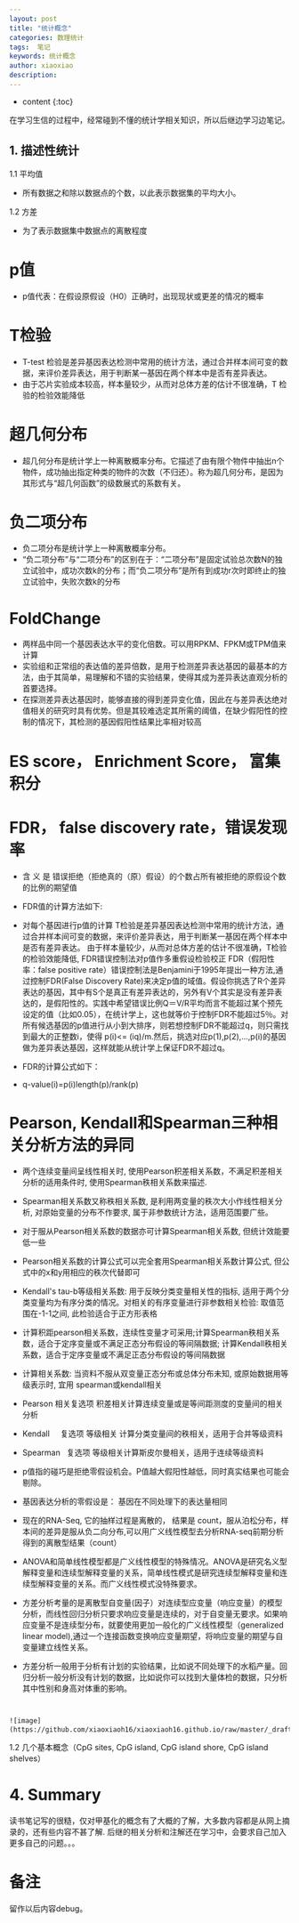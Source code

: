 ```yaml
---
layout: post
title: "统计概念"
categories: 数理统计
tags:  笔记 
keywords: 统计概念  
author: xiaoxiao
description: 
---
```


* content
{:toc}

在学习生信的过程中，经常碰到不懂的统计学相关知识，所以后继边学习边笔记。

## 1. 描述性统计

1.1 平均值

- 所有数据之和除以数据点的个数，以此表示数据集的平均大小。

1.2 方差

- 为了表示数据集中数据点的离散程度

# 



# p值
- p值代表：在假设原假设（H0）正确时，出现现状或更差的情况的概率


# T检验
- T-test 检验是差异基因表达检测中常用的统计方法，通过合并样本间可变的数据，来评价差异表达，用于判断某一基因在两个样本中是否有差异表达。 
- 由于芯片实验成本较高，样本量较少，从而对总体方差的估计不很准确，T 检验的检验效能降低


# 超几何分布
- 超几何分布是统计学上一种离散概率分布。它描述了由有限个物件中抽出n个物件，成功抽出指定种类的物件的次数（不归还）。称为超几何分布，是因为其形式与“超几何函数”的级数展式的系数有关。


# 负二项分布
- 负二项分布是统计学上一种离散概率分布。
- “负二项分布”与“二项分布”的区别在于：“二项分布”是固定试验总次数N的独立试验中，成功次数k的分布；而“负二项分布”是所有到成功r次时即终止的独立试验中，失败次数k的分布

# FoldChange

- 两样品中同一个基因表达水平的变化倍数。可以用RPKM、FPKM或TPM值来计算
- 实验组和正常组的表达值的差异倍数，是用于检测差异表达基因的最基本的方法，由于其简单，易理解和不错的实验结果，使得其成为差异表达直观分析的首要选择。
- 在探测差异表达基因时，能够直接的得到差异变化值，因此在与差异表达绝对值相关的研究时具有优势。但是其较难选定其所需的阈值，在缺少假阳性的控制的情况下，其检测的基因假阳性结果比率相对较高

# ES score， Enrichment Score， 富集积分

# FDR， false discovery rate，错误发现率
- 含 义 是 错误拒绝（拒绝真的（原）假设）的个数占所有被拒绝的原假设个数的比例的期望值
- FDR值的计算方法如下:
- 对每个基因进行p值的计算 T检验是差异基因表达检测中常用的统计方法，通过合并样本间可变的数据，来评价差异表达，用于判断某一基因在两个样本中是否有差异表达。 由于样本量较少，从而对总体方差的估计不很准确，T检验的检验效能降低, FDR错误控制法对p值作多重假设检验校正 FDR（假阳性率：false positive rate）错误控制法是Benjamini于1995年提出一种方法,通过控制FDR(False Discovery Rate)来决定p值的域值。假设你挑选了R个差异表达的基因，其中有S个是真正有差异表达的，另外有V个其实是没有差异表达的，是假阳性的。实践中希望错误比例Q＝V/R平均而言不能超过某个预先设定的值（比如0.05），在统计学上，这也就等价于控制FDR不能超过5％。对所有候选基因的p值进行从小到大排序，则若想控制FDR不能超过q，则只需找到最大的正整数i，使得 p(i)<= (iq)/m.然后，挑选对应p(1),p(2),…,p(i)的基因做为差异表达基因，这样就能从统计学上保证FDR不超过q。 

- FDR的计算公式如下：
- q-value(i)=p(i)length(p)/rank(p)

# Pearson, Kendall和Spearman三种相关分析方法的异同
- 两个连续变量间呈线性相关时, 使用Pearson积差相关系数，不满足积差相关分析的适用条件时, 使用Spearman秩相关系数来描述.
- Spearman相关系数又称秩相关系数, 是利用两变量的秩次大小作线性相关分析, 对原始变量的分布不作要求, 属于非参数统计方法，适用范围要广些。
- 对于服从Pearson相关系数的数据亦可计算Spearman相关系数, 但统计效能要低一些
- Pearson相关系数的计算公式可以完全套用Spearman相关系数计算公式, 但公式中的x和y用相应的秩次代替即可
- Kendall's tau-b等级相关系数: 用于反映分类变量相关性的指标, 适用于两个分类变量均为有序分类的情况。对相关的有序变量进行非参数相关检验: 取值范围在-1-1之间, 此检验适合于正方形表格
- 计算积距pearson相关系数，连续性变量才可采用;计算Spearman秩相关系数，适合于定序变量或不满足正态分布假设的等间隔数据; 计算Kendall秩相关系数，适合于定序变量或不满足正态分布假设的等间隔数据
- 计算相关系数: 当资料不服从双变量正态分布或总体分布未知, 或原始数据用等级表示时, 宜用 spearman或kendall相关
- Pearson 相关复选项 积差相关计算连续变量或是等间距测度的变量间的相关分析 
- Kendall     复选项 等级相关 计算分类变量间的秩相关，适用于合并等级资料
- Spearman   复选项 等级相关计算斯皮尔曼相关，适用于连续等级资料





- p值指的碰巧是拒绝零假设机会。P值越大假阳性越低，同时真实结果也可能会剔除。
- 基因表达分析的零假设是： 基因在不同处理下的表达量相同
- 现在的RNA-Seq, 它的抽样过程是离散的， 结果是 count，服从泊松分布，样本间的差异是服从负二向分布,可以用广义线性模型去分析RNA-seq前期分析得到的离散型结果（count） 
- ANOVA和简单线性模型都是广义线性模型的特殊情况。ANOVA是研究名义型解释变量和连续型解释变量的关系，简单线性模式是研究连续型解释变量和连续型解释变量的关系。而广义线性模式没特殊要求。
- 方差分析考量的是离散型自变量(因子）对连续型应变量（响应变量）的模型分析，而线性回归分析只要求响应变量是连续的，对于自变量无要求。如果响应变量不是连续型分布，就要使用更加一般化的广义线性模型（generalized linear model),通过一个连接函数变换响应变量期望，将响应变量的期望与自变量建立线性关系。
- 方差分析一般用于分析有计划的实验结果，比如说不同处理下的水稻产量。回归分析一般分析没有计划的数据，比如说你可以找到大量体检的数据，只分析其中性别和身高对体重的影响。 




# 

	![image](https://github.com/xiaoxiaoh16/xiaoxiaoh16.github.io/raw/master/_drafts/pic/dna_mf.png)

1.2 几个基本概念（CpG sites, CpG island, CpG island shore, CpG island shelves）

# 4. Summary
读书笔记写的很糙，仅对甲基化的概念有了大概的了解，大多数内容都是从网上摘录的，还有些内容不甚了解.
后继的相关分析和注解还在学习中，会要求自己加入更多自己的问题。。。

# 备注
留作以后内容debug。
